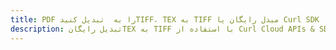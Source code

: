 ---title: PDF را به  تبدیل کنیدTIFF، TEX به TIFF مبدل رایگان یا Curl SDKdescription: تبدیل رایگانTEX به TIFF با استفاده از Curl Cloud APIs & SDK همچنین اسناد PDF را در Cloud ایجاد، ویرایش و رندر کنید.---